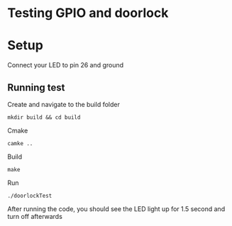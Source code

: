 # Testing GPIO and doorlock

# Setup
Connect your LED to pin 26 and ground

## Running test

Create and navigate to the build folder
```
mkdir build && cd build
```

Cmake
```
camke ..
```

Build 
```
make
```

Run
```
./doorlockTest
```
After running the code, you should see the LED light up for 1.5 second and turn off afterwards
